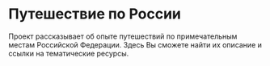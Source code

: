 # Путешествие по России

Проект рассказывает об опыте путешествий по примечательным местам Российской Федерации.
Здесь Вы сможете найти их описание и ссылки на тематические ресурсы.
